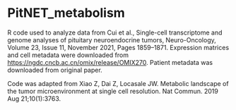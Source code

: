 # PitNET_metabolism


R code used to analyze data from Cui et al., Single-cell transcriptome and genome analyses of pituitary neuroendocrine tumors, Neuro-Oncology, Volume 23, Issue 11, November 2021, Pages 1859–1871. Expression matrices and cell metadata were downloaded from https://ngdc.cncb.ac.cn/omix/release/OMIX270. Patient metadata was downloaded from original paper. 

Code was adapted from Xiao Z, Dai Z, Locasale JW. Metabolic landscape of the tumor microenvironment at single cell resolution. Nat Commun. 2019 Aug 21;10(1):3763.
